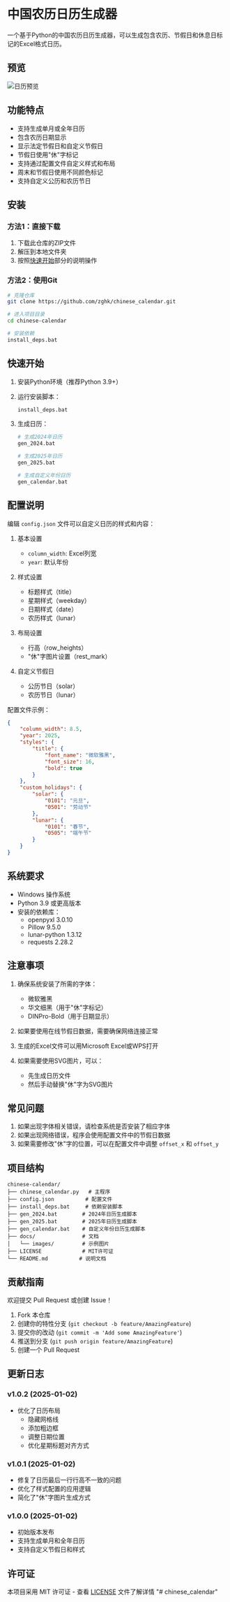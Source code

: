 # 中国农历日历生成器

一个基于Python的中国农历日历生成器，可以生成包含农历、节假日和休息日标记的Excel格式日历。

## 预览

![日历预览](docs/images/preview.png)

## 功能特点

- 支持生成单月或全年日历
- 包含农历日期显示
- 显示法定节假日和自定义节假日
- 节假日使用"休"字标记
- 支持通过配置文件自定义样式和布局
- 周末和节假日使用不同颜色标记
- 支持自定义公历和农历节日

## 安装

### 方法1：直接下载

1. 下载此仓库的ZIP文件
2. 解压到本地文件夹
3. 按照[快速开始](#快速开始)部分的说明操作

### 方法2：使用Git

```bash
# 克隆仓库
git clone https://github.com/zghk/chinese_calendar.git

# 进入项目目录
cd chinese-calendar

# 安装依赖
install_deps.bat
```

## 快速开始

1. 安装Python环境（推荐Python 3.9+）

2. 运行安装脚本：
   ```bash
   install_deps.bat
   ```

3. 生成日历：
   ```bash
   # 生成2024年日历
   gen_2024.bat
   
   # 生成2025年日历
   gen_2025.bat
   
   # 生成自定义年份日历
   gen_calendar.bat
   ```

## 配置说明

编辑 `config.json` 文件可以自定义日历的样式和内容：

1. 基本设置
   - `column_width`: Excel列宽
   - `year`: 默认年份

2. 样式设置
   - 标题样式（title）
   - 星期样式（weekday）
   - 日期样式（date）
   - 农历样式（lunar）

3. 布局设置
   - 行高（row_heights）
   - "休"字图片设置（rest_mark）

4. 自定义节假日
   - 公历节日（solar）
   - 农历节日（lunar）

配置文件示例：
```json
{
    "column_width": 8.5,
    "year": 2025,
    "styles": {
        "title": {
            "font_name": "微软雅黑",
            "font_size": 16,
            "bold": true
        }
    },
    "custom_holidays": {
        "solar": {
            "0101": "元旦",
            "0501": "劳动节"
        },
        "lunar": {
            "0101": "春节",
            "0505": "端午节"
        }
    }
}
```

## 系统要求

- Windows 操作系统
- Python 3.9 或更高版本
- 安装的依赖库：
  - openpyxl 3.0.10
  - Pillow 9.5.0
  - lunar-python 1.3.12
  - requests 2.28.2

## 注意事项

1. 确保系统安装了所需的字体：
   - 微软雅黑
   - 华文细黑（用于"休"字标记）
   - DINPro-Bold（用于日期显示）

2. 如果要使用在线节假日数据，需要确保网络连接正常

3. 生成的Excel文件可以用Microsoft Excel或WPS打开

4. 如果需要使用SVG图片，可以：
   - 先生成日历文件
   - 然后手动替换"休"字为SVG图片

## 常见问题

1. 如果出现字体相关错误，请检查系统是否安装了相应字体
2. 如果出现网络错误，程序会使用配置文件中的节假日数据
3. 如果需要修改"休"字的位置，可以在配置文件中调整 `offset_x` 和 `offset_y`

## 项目结构

```
chinese-calendar/
├── chinese_calendar.py   # 主程序
├── config.json          # 配置文件
├── install_deps.bat     # 依赖安装脚本
├── gen_2024.bat        # 2024年日历生成脚本
├── gen_2025.bat        # 2025年日历生成脚本
├── gen_calendar.bat    # 自定义年份日历生成脚本
├── docs/               # 文档
│   └── images/         # 示例图片
├── LICENSE             # MIT许可证
└── README.md          # 说明文档
```

## 贡献指南

欢迎提交 Pull Request 或创建 Issue！

1. Fork 本仓库
2. 创建你的特性分支 (`git checkout -b feature/AmazingFeature`)
3. 提交你的改动 (`git commit -m 'Add some AmazingFeature'`)
4. 推送到分支 (`git push origin feature/AmazingFeature`)
5. 创建一个 Pull Request

## 更新日志

### v1.0.2 (2025-01-02)
- 优化了日历布局
  - 隐藏网格线
  - 添加粗边框
  - 调整日期位置
  - 优化星期标题对齐方式

### v1.0.1 (2025-01-02)
- 修复了日历最后一行行高不一致的问题
- 优化了样式配置的应用逻辑
- 简化了"休"字图片生成方式

### v1.0.0 (2025-01-02)
- 初始版本发布
- 支持生成单月和全年日历
- 支持自定义节假日和样式

## 许可证

本项目采用 MIT 许可证 - 查看 [LICENSE](LICENSE) 文件了解详情 "# chinese_calendar" 
